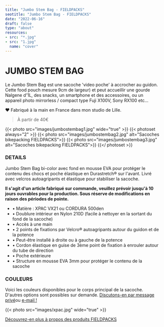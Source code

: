```yaml
---
title: "Jumbo Stem Bag - FIELDPACKS"
seotitle: "Jumbo Stem Bag - FIELDPACKS"
date: "2022-06-16"
draft: false
type: "about"
resources:
- src: "*.jpg"
- src: "1.jpg"
  name: "cover"
---
```

# JUMBO STEM BAG
Le Jumbo Stem Bag est une sacoche 'video poche' à accrocher au guidon.  Cette food pouch mesure 9cm de largeur) et peut accueillir une gourde Nalgene d'1L, des snacks, un smartphone et des accessoires, ou un appareil photo mirrorless / compact type Fuji X100V, Sony RX100 etc...  

♥ Fabriqué à la main en France dans mon studio de Lille.  
> À partir de 40€  

{{< photo src="images/jumbostembag1.jpg" wide="true" >}}
{{< photoset always="2" >}} {{< photo src="images/jumbostembag2.jpg" alt="Sacoches bikepacking FIELDPACKS">}} {{< photo src="images/jumbostembag3.jpg" alt="Sacoches bikepacking FIELDPACKS">}} {{</ photoset >}}

### DETAILS  
Jumbo Stem Bag bi-color avec fond en mousse EVA pour protéger le contenu des chocs et poche élastique en Durastretch® sur l'avant. Livré avec velcros autoagripants et élastique pour stabiliser la sacoche.  

**Il s'agit d'un article fabriqué sur commande, veuillez prévoir jusqu'à 10 jours ouvrables pour la production. Sous réserve de modifications en raison des périodes de pointe.**

- • Matière : XPAC VX21 ou CORDURA 500den
- • Doublure intérieur en Nylon 210D (facile à nettoyer en la sortant du fond de la sacoche)
- • Accès à une main
- • 2 points de fixations par Velcro® autoagripants autour du guidon et de la potence
- • Peut-être installé à droite ou à gauche de la potence
- • Cordon élastique en guise de 3ème point de fixation à enrouler autour du tube de direction
- • Poche extérieure
- • Structure en mousse EVA 3mm pour protéger le contenu de la sacoche

### COULEURS

Voici les couleurs disponibles pour le corps principal de la sacoche. D'autres options sont possibles sur demande. [Discutons-en par message privé](https://instagram.com/fieldpacks)ou [e-mail !](mailto:hello@fieldpacks.fr)

{{< photo src="images/xpac.jpg" wide="true" >}}

[Découvrez-en plus à propos des produits FIELDPACKS](https://fieldpacks.fr/informations-techniques)   
